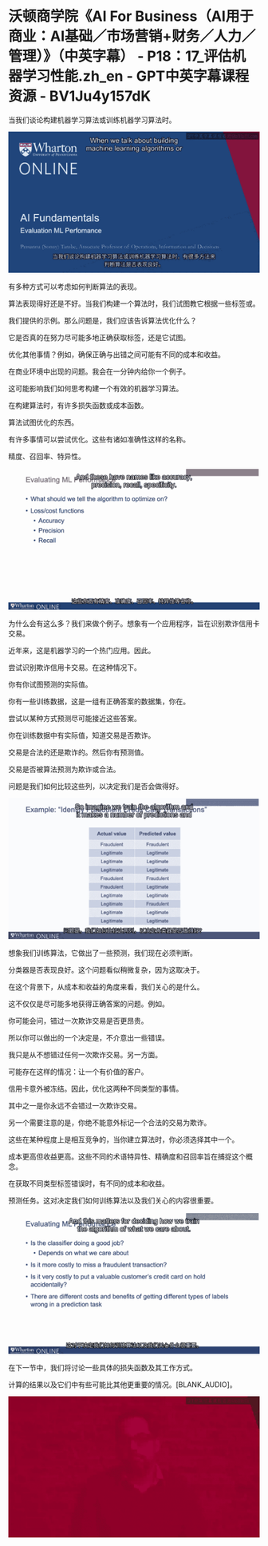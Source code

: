 # 沃顿商学院《AI For Business（AI用于商业：AI基础／市场营销+财务／人力／管理）》（中英字幕） - P18：17_评估机器学习性能.zh_en - GPT中英字幕课程资源 - BV1Ju4y157dK

当我们谈论构建机器学习算法或训练机器学习算法时。

![](img/f040461bd947bde42f4b2188e5500659_1.png)

有多种方式可以考虑如何判断算法的表现。

算法表现得好还是不好。当我们构建一个算法时，我们试图教它根据一些标签或。

我们提供的示例。那么问题是，我们应该告诉算法优化什么？

它是否真的在努力尽可能多地正确获取标签，还是它试图。

优化其他事情？例如，确保正确与出错之间可能有不同的成本和收益。

在商业环境中出现的问题。我会在一分钟内给你一个例子。

这可能影响我们如何思考构建一个有效的机器学习算法。

在构建算法时，有许多损失函数或成本函数。

算法试图优化的东西。

有许多事情可以尝试优化。这些有诸如准确性这样的名称。

精度、召回率、特异性。

![](img/f040461bd947bde42f4b2188e5500659_3.png)

为什么会有这么多？我们来做个例子。想象有一个应用程序，旨在识别欺诈信用卡交易。

近年来，这是机器学习的一个热门应用。因此。

尝试识别欺诈信用卡交易。在这种情况下。

你有你试图预测的实际值。

你有一些训练数据，这是一组有正确答案的数据集，你在。

尝试以某种方式预测尽可能接近这些答案。

你在训练数据中有实际值，知道交易是否欺诈。

交易是合法的还是欺诈的。然后你有预测值。

交易是否被算法预测为欺诈或合法。

问题是我们如何比较这些列，以决定我们是否会做得好。

![](img/f040461bd947bde42f4b2188e5500659_5.png)

想象我们训练算法，它做出了一些预测，我们现在必须判断。

分类器是否表现良好。这个问题看似稍微复杂，因为这取决于。

在这个背景下，从成本和收益的角度来看，我们关心的是什么。

这不仅仅是尽可能多地获得正确答案的问题。例如。

你可能会问，错过一次欺诈交易是否更昂贵。

所以你可以做出的一个决定是，不介意出一些错误。

我只是从不想错过任何一次欺诈交易。另一方面。

可能存在这样的情况：让一个有价值的客户。

信用卡意外被冻结。因此，优化这两种不同类型的事情。

其中之一是你永远不会错过一次欺诈交易。

另一个需要注意的是，你绝不能意外标记一个合法的交易为欺诈。

这些在某种程度上是相互竞争的，当你建立算法时，你必须选择其中一个。

成本更高但收益更高。这些不同的术语特异性、精确度和召回率旨在捕捉这个概念。

在获取不同类型标签错误时，有不同的成本和收益。

预测任务。这对决定我们如何训练算法以及我们关心的内容很重要。

![](img/f040461bd947bde42f4b2188e5500659_7.png)

在下一节中，我们将讨论一些具体的损失函数及其工作方式。

计算的结果以及它们中有些可能比其他更重要的情况。[BLANK_AUDIO]。

![](img/f040461bd947bde42f4b2188e5500659_9.png)

